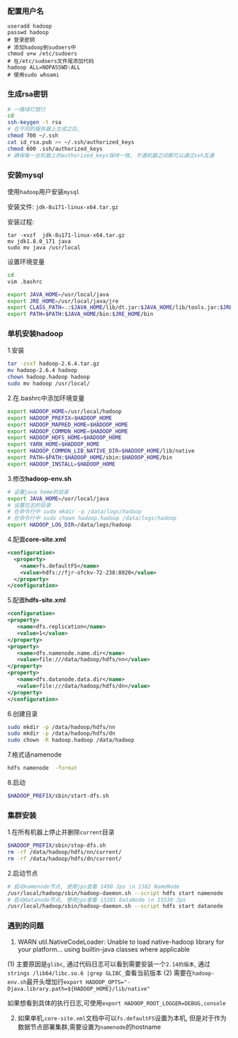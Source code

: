 
### 配置用户名
```
useradd hadoop
passwd hadoop
# 登录密钥
# 添加hadoop到sudoers中
chmod u+w /etc/sudoers
# 在/etc/sudoers文件尾添加代码
hadoop ALL=NOPASSWD:ALL
# 使用sudo whoami
```

### 生成rsa密钥
```sh
# 一路绿灯就行
cd
ssh-keygen -t rsa
# 在不同的服务器上生成之后,
chmod 700 ~/.ssh
cat id_rsa.pub >> ~/.ssh/authorized_keys
chmod 600 .ssh/authorized_keys
# 确保每一台机器上的authorized_keys保持一致, 不通机器之间都可以通过ssh互通
```

### 安装mysql
使用`hadoop`用户安装`mysql`

安装文件: `jdk-8u171-linux-x64.tar.gz`

安装过程:
```
tar -xvzf  jdk-8u171-linux-x64.tar.gz
mv jdk1.8.0_171 java
sudo mv java /usr/local
```

设置环境变量
```sh
cd
vim .bashrc

export JAVA_HOME=/usr/local/java
export JRE_HOME=/usr/local/java/jre
export CLASS_PATH=.:$JAVA_HOME/lib/dt.jar:$JAVA_HOME/lib/tools.jar:$JRE_HOME/lib
export PATH=$PATH:$JAVA_HOME/bin:$JRE_HOME/bin
```

### 单机安装hadoop

1.安装

```sh
tar -zvxf hadoop-2.6.4.tar.gz
mv hadoop-2.6.4 hadoop
chown hadoop.hadoop hadoop
sudo mv hadoop /usr/local/
```
2.在.bashrc中添加环境变量
```sh
export HADOOP_HOME=/usr/local/hadoop
export HADOOP_PREFIX=$HADOOP_HOME
export HADOOP_MAPRED_HOME=$HADOOP_HOME
export HADOOP_COMMON_HOME=$HADOOP_HOME
export HADOOP_HDFS_HOME=$HADOOP_HOME
export YARN_HOME=$HADOOP_HOME
export HADOOP_COMMON_LIB_NATIVE_DIR=$HADOOP_HOME/lib/native
export PATH=$PATH:$HADOOP_HOME/sbin:$HADOOP_HOME/bin
export HADOOP_INSTALL=$HADOOP_HOME
```
3.修改**hadoop-env.sh**
```sh
# 设置java home的目录
export JAVA_HOME=/usr/local/java
# 设置日志的目录
# 在命令行中 sudo mkdir -p /data/logs/hadoop
# 在命令行中 sudo chown hadoop.hadoop /data/logs/hadoop
export HADOOP_LOG_DIR=/data/logs/hadoop

```
4.配置**core-site.xml**
```xml
<configuration>
  <property>
    <name>fs.defaultFS</name>
    <value>hdfs://fjr-ofckv-72-238:8020</value>
  </property>
</configuration>
```
5.配置**hdfs-site.xml**
```xml
<configuration>
<property>
   <name>dfs.replication</name>
   <value>1</value>
</property>
<property>
   <name>dfs.namenode.name.dir</name>
   <value>file:///data/hadoop/hdfs/nn</value>
</property>
<property>
   <name>dfs.datanode.data.dir</name>
   <value>file:///data/hadoop/hdfs/dn</value>
</property>
</configuration>
```

6.创建目录
```sh
sudo mkdir -p /data/hadoop/hdfs/nn
sudo mkdir -p /data/hadoop/hdfs/dn
sudo chown -R hadoop.hadoop /data/hadoop
```
7.格式话namenode
```sh
hdfs namenode  -format
```
8.启动
```sh
$HADOOP_PREFIX/sbin/start-dfs.sh
```
### 集群安装
1.在所有机器上停止并删除`current`目录
```sh
$HADOOP_PREFIX/sbin/stop-dfs.sh
rm -rf /data/hadoop/hdfs/nn/current/
rm -rf /data/hadoop/hdfs/dn/current/
```
2.启动节点
```sh
# 启动namenode节点, 使用jps查看 1490 Jps \n 1382 NameNode
/usr/local/hadoop/sbin/hadoop-daemon.sh --script hdfs start namenode
# 启动datanode节点, 使用jps查看 13281 DataNode \n 15530 Jps
/usr/local/hadoop/sbin/hadoop-daemon.sh --script hdfs start datanode
```

### 遇到的问题

1. WARN util.NativeCodeLoader: Unable to load native-hadoop library for your platform... using builtin-java classes where applicable

(1) 主要原因是`glibc`, 通过代码日志可以看到需要安装一个`2.14的版本`, 通过`strings /lib64/libc.so.6 |grep GLIBC_`查看当前版本
(2) 需要在`hadoop-env.sh`最开头增加行`export HADOOP_OPTS="-Djava.library.path=${HADOOP_HOME}/lib/native"`

如果想看到具体的执行日志,可使用`export HADOOP_ROOT_LOGGER=DEBUG,console`

2. 如果单机,`core-site.xml`文档中可以`fs.defaultFS`设置为本机, 但是对于作为数据节点部署集群,需要设置为`namenode`的hostname

